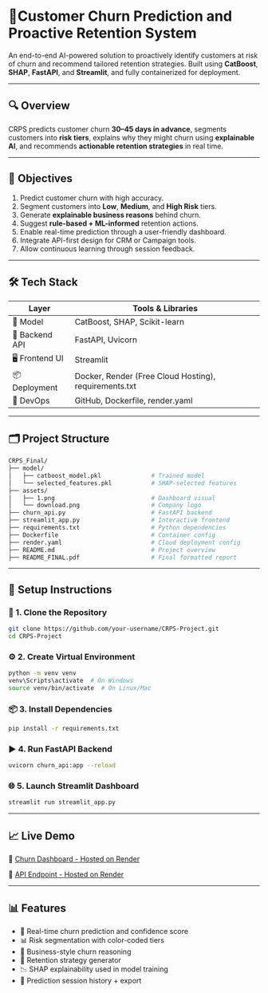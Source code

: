 

# 🧠Customer Churn Prediction and Proactive Retention System

An end-to-end AI-powered solution to proactively identify customers at risk of churn and recommend tailored retention strategies. Built using **CatBoost**, **SHAP**, **FastAPI**, and **Streamlit**, and fully containerized for deployment.

---

## 🔍 Overview

CRPS predicts customer churn **30–45 days in advance**, segments customers into **risk tiers**, explains why they might churn using **explainable AI**, and recommends **actionable retention strategies** in real time.

---

## 🎯 Objectives

1. Predict customer churn with high accuracy.
2. Segment customers into **Low**, **Medium**, and **High Risk** tiers.
3. Generate **explainable business reasons** behind churn.
4. Suggest **rule-based + ML-informed** retention actions.
5. Enable real-time prediction through a user-friendly dashboard.
6. Integrate API-first design for CRM or Campaign tools.
7. Allow continuous learning through session feedback.

---

## 🛠️ Tech Stack

| Layer           | Tools & Libraries                                     |
| --------------- | ----------------------------------------------------- |
| 🧠 Model        | CatBoost, SHAP, Scikit-learn                    |
| 🧪 Backend API  | FastAPI, Uvicorn                                      |
| 🖥️ Frontend UI | Streamlit                     |
| 📦 Deployment   | Docker, Render (Free Cloud Hosting), requirements.txt |
| 📂 DevOps       | GitHub, Dockerfile, render.yaml                       |

---

## 🗂️ Project Structure

```bash
CRPS_Final/
├── model/
│   ├── catboost_model.pkl              # Trained model
│   └── selected_features.pkl           # SHAP-selected features
├── assets/
│   ├── 1.png                           # Dashboard visual
│   └── download.png                    # Company logo
├── churn_api.py                        # FastAPI backend
├── streamlit_app.py                    # Interactive frontend
├── requirements.txt                    # Python dependencies
├── Dockerfile                          # Container config
├── render.yaml                         # Cloud deployment config
├── README.md                           # Project overview
├── README_FINAL.pdf                    # Final formatted report

```

---

## 🚀 Setup Instructions

### 🔧 1. Clone the Repository

```bash
git clone https://github.com/your-username/CRPS-Project.git
cd CRPS-Project
```

### ⚙️ 2. Create Virtual Environment

```bash
python -m venv venv
venv\Scripts\activate  # On Windows
source venv/bin/activate  # On Linux/Mac
```

### 📦 3. Install Dependencies

```bash
pip install -r requirements.txt
```

### ▶️ 4. Run FastAPI Backend

```bash
uvicorn churn_api:app --reload
```

### 🌐 5. Launch Streamlit Dashboard

```bash
streamlit run streamlit_app.py
```

---

## 📈 Live Demo

🚀 [Churn Dashboard - Hosted on Render](https://crps-dashboard.onrender.com)

🧪 [API Endpoint - Hosted on Render](https://crps-api.onrender.com/predict)

---

## 📊 Features

* 🔮 Real-time churn prediction and confidence score
* 📊 Risk segmentation with color-coded tiers
* 🧾 Business-style churn reasoning
* 🎯 Retention strategy generator
* 📉 SHAP explainability used in model training
* 📂 Prediction session history + export

